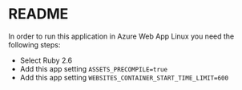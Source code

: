 # README

In order to run this application in Azure Web App Linux you need the following steps:

* Select Ruby 2.6 
* Add this app setting `ASSETS_PRECOMPILE=true`
* Add this app setting `WEBSITES_CONTAINER_START_TIME_LIMIT=600`
